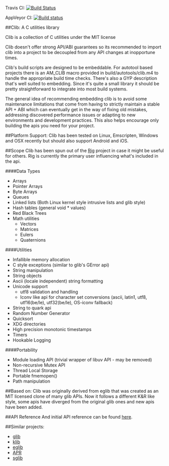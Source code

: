 Travis CI: [![Build Status](https://travis-ci.org/rig-project/clib.svg?branch=master)](https://travis-ci.org/rig-project/clib)

AppVeyor CI: [![Build status](https://ci.appveyor.com/api/projects/status/nw3j2yvvlkfuwc78/branch/master?svg=true)](https://ci.appveyor.com/project/rib/clib/branch/master)



##Clib: A C utilities library

Clib is a collection of C utilities under the MIT license

Clib doesn't offer strong API/ABI guarantees so its recommended to
import clib into a project to be decoupled from any API changes at
inopportune times.

Clib's build scripts are designed to be embeddable. For autotool based
projects there is an AM_CLIB macro provided in build/autotools/clib.m4
to handle the appropriate build time checks.  There's also a GYP
description that's well suited to embedding.  Since it's quite a small
library it should be pretty straightforward to integrate into most
build systems.

The general idea of recommending embedding clib is to avoid some
maintenance limitations that come from having to strictly maintain a
stable API + ABI which can eventually get in the way of fixing old
mistakes, addressing discovered performance issues or adapting to new
environments and development practices.  This also helps encourage
only building the apis you need for your project.

##Platform Support:
Clib has been tested on Linux, Emscripten, Windows and OSX recently
but should also support Android and iOS.

##Scope
Clib has been spun out of the
[Rig](https://github.com/rig-project/rig) project in case it might be
useful for others. Rig is currently the primary user influencing
what's included in the api.

####Data Types
* Arrays
* Pointer Arrays
* Byte Arrays
* Queues
* Linked lists (Both Linux kernel style intrusive lists and glib style)
* Hash tables (general void * values)
* Red Black Trees
* Math utilities
  * Vectors
  * Matrices
  * Eulers
  * Quaternions

####Utilities
* Infallible memory allocation
* C style exceptions (similar to glib's GError api)
* String manipulation
* String objects
* Ascii (locale independent) string formatting
* Unicode support
  * utf8 validation and handling
  * Iconv like api for character set conversions (ascii, latin1, utf8, utf16(be/le), utf32(be/le), OS-iconv fallback)
* String to quark api
* Random Number Generator
* Quicksort
* XDG directories
* High precision monotonic timestamps
* Timers
* Hookable Logging

####Portability
* Module loading API (trivial wrapper of libuv API - may be removed)
* Non-recursive Mutex API
* Thread Local Storage
* Portable fmemopen()
* Path manipulation

##Based on:
Clib was originally derived from eglib that was created as an MIT
licensed clone of many glib APIs. Now it follows a different K&R like
style, some apis have diverged from the original glib ones and new
apis have been added.

##API Reference
And initial API reference can be found [here](http://rig-project.github.io/clib/index.html).

##Similar projects:
* [glib](https://developer.gnome.org/glib/stable/)
* [klib](https://github.com/attractivechaos/klib)
* [eglib](https://github.com/mono/mono/tree/master/eglib)
* [APR](https://apr.apache.org/)
* [sglib](http://sglib.sourceforge.net/)
